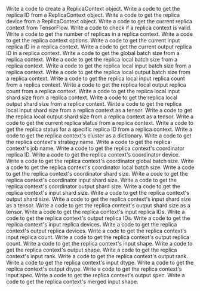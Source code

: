 Write a code to create a ReplicaContext object.
Write a code to get the replica ID from a ReplicaContext object.
Write a code to get the replica device from a ReplicaContext object.
Write a code to get the current replica context from TensorFlow.
Write a code to check if a replica context is valid.
Write a code to get the number of replicas in a replica context.
Write a code to get the replica context options.
Write a code to get the current input replica ID in a replica context.
Write a code to get the current output replica ID in a replica context.
Write a code to get the global batch size from a replica context.
Write a code to get the replica local batch size from a replica context.
Write a code to get the replica local input batch size from a replica context.
Write a code to get the replica local output batch size from a replica context.
Write a code to get the replica local input replica count from a replica context.
Write a code to get the replica local output replica count from a replica context.
Write a code to get the replica local input shard size from a replica context.
Write a code to get the replica local output shard size from a replica context.
Write a code to get the replica local input shard size from a replica context as a tensor.
Write a code to get the replica local output shard size from a replica context as a tensor.
Write a code to get the current replica status from a replica context.
Write a code to get the replica status for a specific replica ID from a replica context.
Write a code to get the replica context's cluster as a dictionary.
Write a code to get the replica context's strategy name.
Write a code to get the replica context's job name.
Write a code to get the replica context's coordinator replica ID.
Write a code to get the replica context's coordinator device.
Write a code to get the replica context's coordinator global batch size.
Write a code to get the replica context's coordinator local batch size.
Write a code to get the replica context's coordinator shard size.
Write a code to get the replica context's coordinator input shard size.
Write a code to get the replica context's coordinator output shard size.
Write a code to get the replica context's input shard size.
Write a code to get the replica context's output shard size.
Write a code to get the replica context's input shard size as a tensor.
Write a code to get the replica context's output shard size as a tensor.
Write a code to get the replica context's input replica IDs.
Write a code to get the replica context's output replica IDs.
Write a code to get the replica context's input replica devices.
Write a code to get the replica context's output replica devices.
Write a code to get the replica context's input replica count.
Write a code to get the replica context's output replica count.
Write a code to get the replica context's input shape.
Write a code to get the replica context's output shape.
Write a code to get the replica context's input rank.
Write a code to get the replica context's output rank.
Write a code to get the replica context's input dtype.
Write a code to get the replica context's output dtype.
Write a code to get the replica context's input spec.
Write a code to get the replica context's output spec.
Write a code to get the replica context's merged input shape.